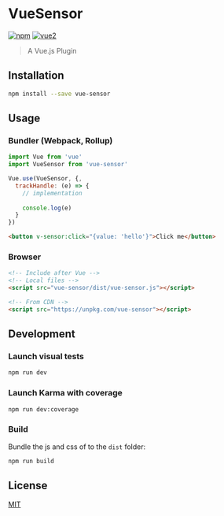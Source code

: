 # VueSensor

[![npm](https://img.shields.io/npm/v/vue-sensor.svg)](https://www.npmjs.com/package/vue-sensor) [![vue2](https://img.shields.io/badge/vue-2.x-brightgreen.svg)](https://vuejs.org/)

> A Vue.js Plugin

## Installation

```bash
npm install --save vue-sensor
```

## Usage

### Bundler (Webpack, Rollup)

```js
import Vue from 'vue'
import VueSensor from 'vue-sensor'

Vue.use(VueSensor, {,
  trackHandle: (e) => {
    // implementation
    
    console.log(e)
  }
})
```

```html
<button v-sensor:click="{value: 'hello'}">Click me</button>
```

### Browser

```html
<!-- Include after Vue -->
<!-- Local files -->
<script src="vue-sensor/dist/vue-sensor.js"></script>

<!-- From CDN -->
<script src="https://unpkg.com/vue-sensor"></script>
```

## Development

### Launch visual tests

```bash
npm run dev
```

### Launch Karma with coverage

```bash
npm run dev:coverage
```

### Build

Bundle the js and css of to the `dist` folder:

```bash
npm run build
```

## License

[MIT](http://opensource.org/licenses/MIT)
